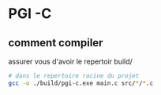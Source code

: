 # PGI -C

## comment compiler

assurer vous d'avoir le repertoir build/

```bash
# dans le repertoire racine du projet
gcc -o ./build/pgi-c.exe main.c src/*/*.c
```
